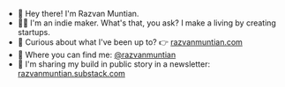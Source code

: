 - 👋 Hey there! I'm Razvan Muntian.
- 🧑‍💻 I'm an indie maker. What's that, you ask? I make a living by creating startups.
- 💫 Curious about what I've been up to? 👉 [razvanmuntian.com](https://razvanmuntian.com)
- 🤙 Where you can find me: [@razvanmuntian](https://twitter.com/razvanmuntian)
- 📰 I'm sharing my build in public story in a newsletter: [razvanmuntian.substack.com](https://razvanmuntian.substack.com)

